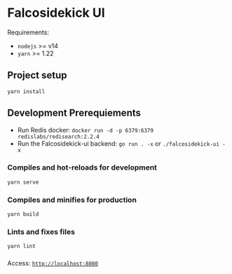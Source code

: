 # Falcosidekick UI

Requirements:
* `nodejs` >= v14
* `yarn` >= 1.22

## Project setup

```
yarn install
```

## Development Prerequiements

* Run Redis docker: `docker run -d -p 6379:6379 redislabs/redisearch:2.2.4`
* Run the Falcosidekick-ui backend: `go run . -x` or `./falcosidekick-ui -x`

### Compiles and hot-reloads for development

```
yarn serve
```

### Compiles and minifies for production

```
yarn build
```

### Lints and fixes files

```
yarn lint
```

###

Access: [`http://localhost:8080`](http://localhost:8080)